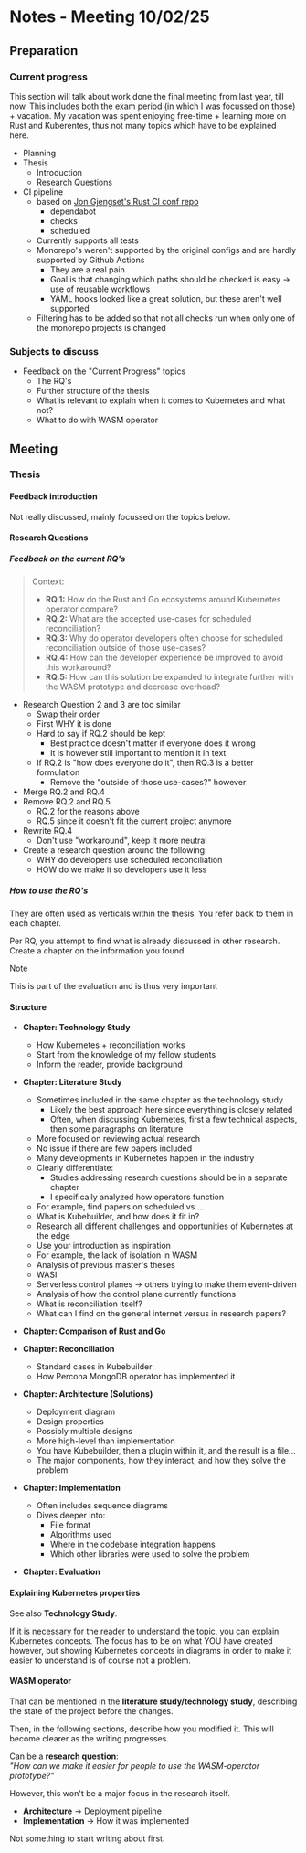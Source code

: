 # Notes - Meeting 10/02/25

## Preparation

### Current progress

This section will talk about work done the final meeting from last year, till now.
This includes both the exam period (in which I was focussed on those) + vacation.
My vacation was spent enjoying free-time + learning more on Rust and Kuberentes, thus not many topics which have to be explained here.

- Planning
- Thesis
  - Introduction
  - Research Questions
- CI pipeline
  - based on [Jon Gjengset's Rust CI conf repo](https://github.com/jonhoo/rust-ci-conf)
    - dependabot
    - checks
    - scheduled
  - Currently supports all tests
  - Monorepo's weren't supported by the original configs and are hardly supported by Github Actions
    - They are a real pain
    - Goal is that changing which paths should be checked is easy -> use of reusable workflows
    - YAML hooks looked like a great solution, but these aren't well supported
  - Filtering has to be added so that not all checks run when only one of the monorepo projects is changed

### Subjects to discuss

- Feedback on the "Current Progress" topics
  - The RQ's
  - Further structure of the thesis
  - What is relevant to explain when it comes to Kubernetes and what not?
  - What to do with WASM operator

## Meeting

### Thesis

#### Feedback introduction

Not really discussed, mainly focussed on the topics below.

#### Research Questions

##### Feedback on the current RQ's

> Context:
>
> - **RQ.1:** How do the Rust and Go ecosystems around Kubernetes operator compare?
> - **RQ.2:** What are the accepted use-cases for scheduled reconciliation?
> - **RQ.3:** Why do operator developers often choose for scheduled reconciliation outside of those use-cases?
> - **RQ.4:** How can the developer experience be improved to avoid this workaround?
> - **RQ.5:** How can this solution be expanded to integrate further with the WASM prototype and decrease overhead?

- Research Question 2 and 3 are too similar
  - Swap their order
  - First WHY it is done
  - Hard to say if RQ.2 should be kept
    - Best practice doesn't matter if everyone does it wrong
    - It is however still important to mention it in text
  - If RQ.2 is "how does everyone do it", then RQ.3 is a better formulation
    - Remove the "outside of those use-cases?" however
- Merge RQ.2 and RQ.4
- Remove RQ.2 and RQ.5
  - RQ.2 for the reasons above
  - RQ.5 since it doesn't fit the current project anymore
- Rewrite RQ.4
  - Don't use "workaround", keep it more neutral
- Create a research question around the following:
  - WHY do developers use scheduled reconciliation
  - HOW do we make it so developers use it less

##### How to use the RQ's

They are often used as verticals within the thesis.
You refer back to them in each chapter.

Per RQ, you attempt to find what is already discussed in other research.
Create a chapter on the information you found.

> [!NOTE]
> This is part of the evaluation and is thus very important

#### Structure

- **Chapter: Technology Study**
  - How Kubernetes + reconciliation works
  - Start from the knowledge of my fellow students
  - Inform the reader, provide background

- **Chapter: Literature Study**
  - Sometimes included in the same chapter as the technology study
    - Likely the best approach here since everything is closely related
    - Often, when discussing Kubernetes, first a few technical aspects, then some paragraphs on literature
  - More focused on reviewing actual research
  - No issue if there are few papers included
  - Many developments in Kubernetes happen in the industry
  - Clearly differentiate:
    - Studies addressing research questions should be in a separate chapter
    - I specifically analyzed how operators function
  - For example, find papers on scheduled vs ...
  - What is Kubebuilder, and how does it fit in?
  - Research all different challenges and opportunities of Kubernetes at the edge
  - Use your introduction as inspiration
  - For example, the lack of isolation in WASM
  - Analysis of previous master's theses
  - WASI
  - Serverless control planes → others trying to make them event-driven
  - Analysis of how the control plane currently functions
  - What is reconciliation itself?
  - What can I find on the general internet versus in research papers?

- **Chapter: Comparison of Rust and Go**

- **Chapter: Reconciliation**
  - Standard cases in Kubebuilder
  - How Percona MongoDB operator has implemented it

- **Chapter: Architecture (Solutions)**
  - Deployment diagram
  - Design properties
  - Possibly multiple designs
  - More high-level than implementation
  - You have Kubebuilder, then a plugin within it, and the result is a file...
  - The major components, how they interact, and how they solve the problem

- **Chapter: Implementation**
  - Often includes sequence diagrams
  - Dives deeper into:
    - File format
    - Algorithms used
    - Where in the codebase integration happens
    - Which other libraries were used to solve the problem

- **Chapter: Evaluation**

#### Explaining Kubernetes properties

See also **Technology Study**.

If it is necessary for the reader to understand the topic, you can explain Kubernetes concepts.
The focus has to be on what YOU have created however, but showing Kubernetes concepts in diagrams in order to make it easier to understand is of course not a problem.

#### WASM operator

That can be mentioned in the **literature study/technology study**, describing the state of the project before the changes.

Then, in the following sections, describe how you modified it.
This will become clearer as the writing progresses.

Can be a **research question**:  
*"How can we make it easier for people to use the WASM-operator prototype?"*

However, this won't be a major focus in the research itself.  

- **Architecture** → Deployment pipeline  
- **Implementation** → How it was implemented  

Not something to start writing about first.
